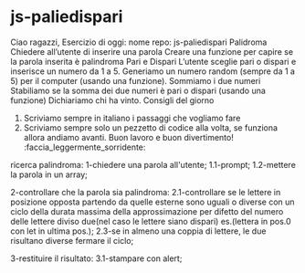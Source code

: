 # js-paliedispari

Ciao ragazzi,
Esercizio di oggi:
nome repo: js-paliedispari
Palidroma
Chiedere all’utente di inserire una parola
Creare una funzione per capire se la parola inserita è palindroma
Pari e Dispari
L’utente sceglie pari o dispari e inserisce un numero da 1 a 5.
Generiamo un numero random (sempre da 1 a 5) per il computer (usando una funzione).
Sommiamo i due numeri
Stabiliamo se la somma dei due numeri è pari o dispari (usando una funzione)
Dichiariamo chi ha vinto.
Consigli del giorno
1. Scriviamo sempre in italiano i passaggi che vogliamo fare
2. Scriviamo sempre solo un pezzetto di codice alla volta, se funziona allora andiamo avanti.
Buon lavoro e buon divertimento! :faccia_leggermente_sorridente:


ricerca palindroma:
1-chiedere una parola all'utente;
    1.1-prompt;
    1.2-mettere la parola in un array;

2-controllare che la parola sia palindroma:
    2.1-controllare se le lettere in posizione opposta partendo da quelle esterne sono uguali o diverse con un ciclo della durata massima della 
    approssimazione per difetto del numero delle lettere diviso due(nel caso le lettere siano dispari) es.(lettera in pos.0 con let in ultima pos.);
    2.3-se in almeno una coppia di lettere, le due risultano diverse fermare il ciclo;

3-restituire il risultato:
    3.1-stampare con alert;
